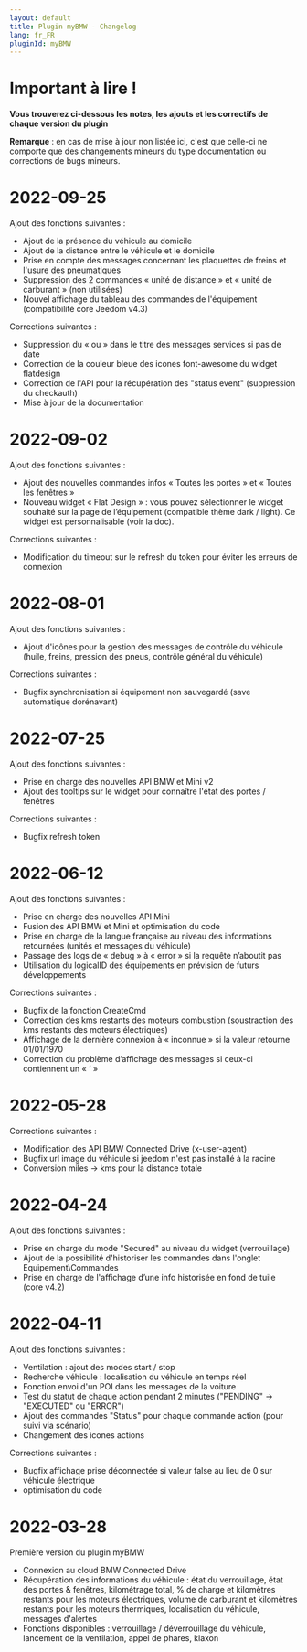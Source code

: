 ```yaml
---
layout: default
title: Plugin myBMW - Changelog
lang: fr_FR
pluginId: myBMW
---
```


# Important à lire !

**Vous trouverez ci-dessous les notes, les ajouts et les correctifs de chaque version du plugin**

**Remarque** : en cas de mise à jour non listée ici, c'est que celle-ci ne comporte que des changements mineurs du type documentation ou corrections de bugs mineurs.


# 2022-09-25

Ajout des fonctions suivantes :
 - Ajout de la présence du véhicule au domicile
 - Ajout de la distance entre le véhicule et le domicile
 - Prise en compte des messages concernant les plaquettes de freins et l'usure des pneumatiques
 - Suppression des 2 commandes « unité de distance » et « unité de carburant » (non utilisées)
 - Nouvel affichage du tableau des commandes de l'équipement (compatibilité core Jeedom v4.3)
 

Corrections suivantes :
 - Suppression du « ou » dans le titre des messages services si pas de date
 - Correction de la couleur bleue des icones font-awesome du widget flatdesign
 - Correction de l'API pour la récupération des "status event" (suppression du checkauth)
 - Mise à jour de la documentation
 

# 2022-09-02

Ajout des fonctions suivantes :
 - Ajout des nouvelles commandes infos « Toutes les portes » et « Toutes les fenêtres »
 - Nouveau widget « Flat Design » : vous pouvez sélectionner le widget souhaité sur la page de l’équipement (compatible thème dark / light). Ce widget est personnalisable (voir la doc).

Corrections suivantes :
 - Modification du timeout sur le refresh du token pour éviter les erreurs de connexion


# 2022-08-01

Ajout des fonctions suivantes :
 - Ajout d'icônes pour la gestion des messages de contrôle du véhicule (huile, freins, pression des pneus, contrôle général du véhicule)

Corrections suivantes :
 - Bugfix synchronisation si équipement non sauvegardé (save automatique dorénavant)


# 2022-07-25

Ajout des fonctions suivantes :
 - Prise en charge des nouvelles API BMW et Mini v2
 - Ajout des tooltips sur le widget pour connaître l'état des portes / fenêtres

Corrections suivantes :
 - Bugfix refresh token


# 2022-06-12

Ajout des fonctions suivantes :
 - Prise en charge des nouvelles API Mini
 - Fusion des API BMW et Mini et optimisation du code
 - Prise en charge de la langue française au niveau des informations retournées (unités et messages du véhicule)
 - Passage des logs de « debug » à « error » si la requête n’aboutit pas
 - Utilisation du logicalID des équipements en prévision de futurs développements

Corrections suivantes :
 - Bugfix de la fonction CreateCmd
 - Correction des kms restants des moteurs combustion (soustraction des kms restants des moteurs électriques)
 - Affichage de la dernière connexion à « inconnue » si la valeur retourne 01/01/1970
 - Correction du problème d’affichage des messages si ceux-ci contiennent un « ’ »


# 2022-05-28

Corrections suivantes :
 - Modification des API BMW Connected Drive (x-user-agent)
 - Bugfix url image du véhicule si jeedom n'est pas installé à la racine
 - Conversion miles -> kms pour la distance totale


# 2022-04-24

Ajout des fonctions suivantes :
 - Prise en charge du mode "Secured" au niveau du widget (verrouillage)
 - Ajout de la possibilité d'historiser les commandes dans l'onglet Equipement\Commandes
 - Prise en charge de l'affichage d’une info historisée en fond de tuile (core v4.2)
 

# 2022-04-11

Ajout des fonctions suivantes :
 - Ventilation : ajout des modes start / stop
 - Recherche véhicule : localisation du véhicule en temps réel
 - Fonction envoi d'un POI dans les messages de la voiture
 - Test du statut de chaque action pendant 2 minutes ("PENDING" -> "EXECUTED" ou "ERROR") 
 - Ajout des commandes "Status" pour chaque commande action (pour suivi via scénario)
 - Changement des icones actions
 
Corrections suivantes :
 - Bugfix affichage prise déconnectée si valeur false au lieu de 0 sur véhicule électrique
 - optimisation du code


# 2022-03-28

Première version du plugin myBMW
 - Connexion au cloud BMW Connected Drive
 - Récupération des informations du véhicule : état du verrouillage, état des portes & fenêtres, kilométrage total, % de charge et kilomètres restants pour les moteurs électriques, volume de carburant et kilomètres restants pour les moteurs thermiques, localisation du véhicule, messages d'alertes
 - Fonctions disponibles : verrouillage / déverrouillage du véhicule, lancement de la ventilation, appel de phares, klaxon
  